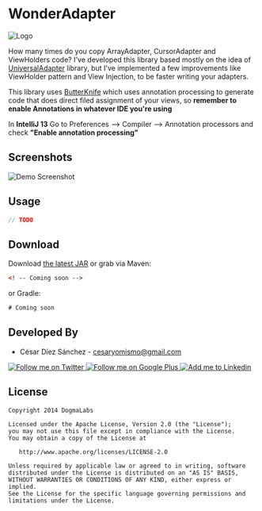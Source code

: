 WonderAdapter
============

![Logo](website/static/logo.png)

How many times do you copy ArrayAdapter, CursorAdapter and ViewHolders code? I've developed this library based mostly on
the idea of [UniversalAdapter][1] library, but I've implemented a few improvements like ViewHolder pattern and View
Injection, to be faster writing your adapters.

This library uses [ButterKnife][2] which uses annotation processing to generate code that does direct filed assignment
of your views, so __remember to enable Annotations in whatever IDE you're using__

In __IntelliJ 13__ Go to Preferences --> Compiler --> Annotation processors and check __"Enable annotation processing"__

Screenshots
-----------

![Demo Screenshot][3]

Usage
-----

```java
// TODO
```


Download
--------

Download [the latest JAR][2] or grab via Maven:
```xml
<! -- Coming soon -->
```
or Gradle:
```groovy
# Coming soon
```

Developed By
------------

* César Díez Sánchez - <cesaryomismo@gmail.com>

<a href="https://twitter.com/menorking">
  <img alt="Follow me on Twitter" src="http://imageshack.us/a/img812/3923/smallth.png" />
</a>
<a href="https://plus.google.com/115273462230054581675">
  <img alt="Follow me on Google Plus" src="http://imageshack.us/a/img203/4712/smallg.png" />
</a>
<a href="http://www.linkedin.com/in/cesardiezsanchez">
  <img alt="Add me to Linkedin" src="http://imageshack.us/a/img41/7877/smallld.png" />
</a>


License
-------

    Copyright 2014 DogmaLabs

    Licensed under the Apache License, Version 2.0 (the "License");
    you may not use this file except in compliance with the License.
    You may obtain a copy of the License at

       http://www.apache.org/licenses/LICENSE-2.0

    Unless required by applicable law or agreed to in writing, software
    distributed under the License is distributed on an "AS IS" BASIS,
    WITHOUT WARRANTIES OR CONDITIONS OF ANY KIND, either express or implied.
    See the License for the specific language governing permissions and
    limitations under the License.




[1]: https://github.com/yDelouis/UniversalAdapter
[2]: https://github.com/JakeWharton/butterknife
[3]: https://raw.github.com/m3n0R/WonderAdapter/master/art/screen_demo_1.png